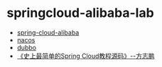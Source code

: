 # springcloud-alibaba-lab

- [spring-cloud-alibaba](https://github.com/alibaba/spring-cloud-alibaba)
- [nacos](https://github.com/alibaba/nacos)
- [dubbo](https://github.com/apache/dubbo)
- [《史上最简单的Spring Cloud教程源码》--方志鹏](https://github.com/forezp/SpringCloudLearning)